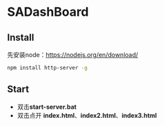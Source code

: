 # SADashBoard

## Install

先安装node：https://nodejs.org/en/download/

```bash
npm install http-server -g
```


## Start

+ 双击**start-server.bat**
+ 双击点开 **index.html**、**index2.html**、**index3.html**